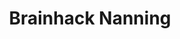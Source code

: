 ---
title: Brainhack Nanning
organizers:
  - Xinian Zuo
  - Zhixiong Yan
contact:
  - zuoxn@nnnu.edu.cn
  - yanzx@nnnu.edu.cn
website:
address: Nanning Normal University, 45 Hengyang E Rd, Xixiangtang, Nanning, Guangxi, China
position:
  lat: 22.841014
  lng: 108.320042
dates:
  - 2019-12-15
---
